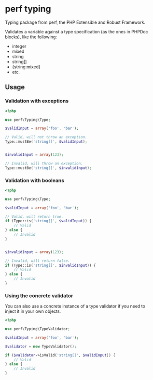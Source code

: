 perf typing
============

Typing package from perf, the PHP Extensible and Robust Framework.

Validates a variable against a type specification (as the ones in PHPDoc blocks), like the following:
- integer
- mixed
- string
- string[]
- {string:mixed}
- etc.

## Usage

### Validation with exceptions

```php
<?php

use perf\Typing\Type;

$validInput = array('foo', 'bar');

// Valid, will not throw an exception.
Type::mustBe('string[]', $validInput);


$invalidInput = array(123);

// Invalid, will throw an exception.
Type::mustBe('string[]', $invalidInput);
```

### Validation with booleans

```php
<?php

use perf\Typing\Type;

$validInput = array('foo', 'bar');

// Valid, will return true.
if (Type::is('string[]', $validInput)) {
	// Valid
} else {
	// Invalid
}


$invalidInput = array(123);

// Invalid, will return false.
if (Type::is('string[]', $invalidInput)) {
	// Valid
} else {
	// Invalid
}
```

### Using the concrete validator

You can also use a concrete instance of a type validator if you need to inject it in your own objects.

```php
<?php

use perf\Typing\TypeValidator;

$validInput = array('foo', 'bar');

$validator = new TypeValidator();

if ($validator->isValid('string[]', $validInput)) {
	// Valid
} else {
	// Invalid
}
```
